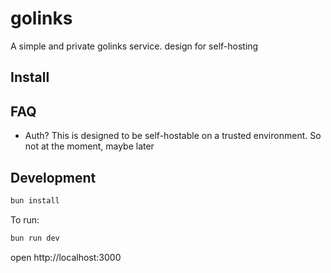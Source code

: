 # golinks

A simple and private golinks service. design for self-hosting

## Install

## FAQ

- Auth? This is designed to be self-hostable on a trusted environment. So not
at the moment, maybe later

## Development

```sh
bun install
```

To run:
```sh
bun run dev
```

open http://localhost:3000
